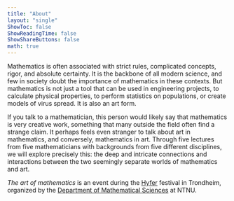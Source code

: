 ```yaml
---
title: "About"
layout: "single"
ShowToc: false
ShowReadingTime: false
ShowShareButtons: false
math: true
---
```


Mathematics is often associated with strict rules, complicated concepts, rigor, and absolute certainty. It is the backbone of all modern science, and few in society doubt the importance of mathematics in these contexts. But mathematics is not just a tool that can be used in engineering projects, to calculate physical properties, to perform statistics on populations, or create models of virus spread. It is also an art form.

If you talk to a mathematician, this person would likely say that mathematics is very creative work, something that many outside the field often find a strange claim. It perhaps feels even stranger to talk about art in mathematics, and conversely, mathematics in art. Through five lectures from five mathematicians with backgrounds from five different disciplines, we will explore precisely this: the deep and intricate connections and interactions between the two seemingly separate worlds of mathematics and art.


*The art of mathematics* is an event during the [Hyfer](https://www.hyfer.no/) festival in Trondheim, organized by the [Department of Mathematical Sciences](https://www.ntnu.edu/imf) at NTNU. 

